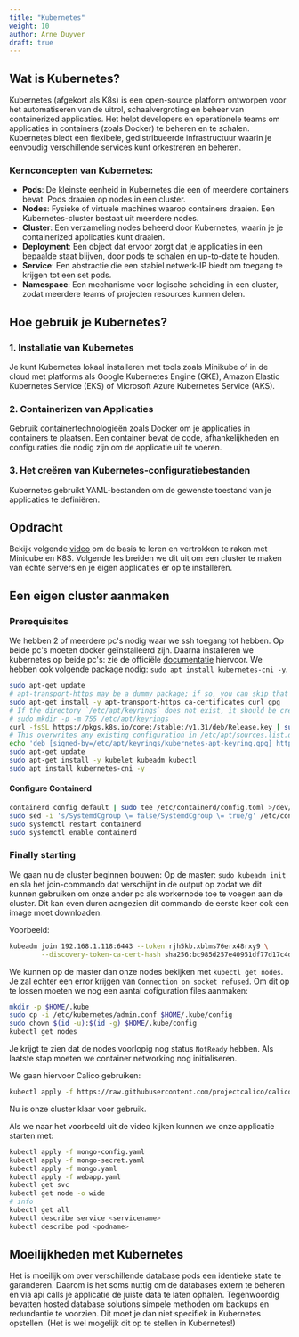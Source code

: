 ```yaml
---
title: "Kubernetes"
weight: 10
author: Arne Duyver
draft: true
---
```


## Wat is Kubernetes?

Kubernetes (afgekort als K8s) is een open-source platform ontworpen voor het automatiseren van de uitrol, schaalvergroting en beheer van containerized applicaties. Het helpt developers en operationele teams om applicaties in containers (zoals Docker) te beheren en te schalen. Kubernetes biedt een flexibele, gedistribueerde infrastructuur waarin je eenvoudig verschillende services kunt orkestreren en beheren.

### Kernconcepten van Kubernetes:

- **Pods**: De kleinste eenheid in Kubernetes die een of meerdere containers bevat. Pods draaien op nodes in een cluster.
- **Nodes**: Fysieke of virtuele machines waarop containers draaien. Een Kubernetes-cluster bestaat uit meerdere nodes.
- **Cluster**: Een verzameling nodes beheerd door Kubernetes, waarin je je containerized applicaties kunt draaien.
- **Deployment**: Een object dat ervoor zorgt dat je applicaties in een bepaalde staat blijven, door pods te schalen en up-to-date te houden.
- **Service**: Een abstractie die een stabiel netwerk-IP biedt om toegang te krijgen tot een set pods.
- **Namespace**: Een mechanisme voor logische scheiding in een cluster, zodat meerdere teams of projecten resources kunnen delen.

## Hoe gebruik je Kubernetes?

### 1. Installatie van Kubernetes
Je kunt Kubernetes lokaal installeren met tools zoals Minikube of in de cloud met platforms als Google Kubernetes Engine (GKE), Amazon Elastic Kubernetes Service (EKS) of Microsoft Azure Kubernetes Service (AKS).

### 2. Containerizen van Applicaties
Gebruik containertechnologieën zoals Docker om je applicaties in containers te plaatsen. Een container bevat de code, afhankelijkheden en configuraties die nodig zijn om de applicatie uit te voeren.

### 3. Het creëren van Kubernetes-configuratiebestanden
Kubernetes gebruikt YAML-bestanden om de gewenste toestand van je applicaties te definiëren.

## Opdracht

Bekijk volgende [video](https://www.youtube.com/watch?v=s_o8dwzRlu4&t=5s) om de basis te leren en vertrokken te raken met Minicube en K8S. Volgende les breiden we dit uit om een cluster te maken van echte servers en je eigen applicaties er op te installeren.

## Een eigen cluster aanmaken

### Prerequisites
We hebben 2 of meerdere pc's nodig waar we ssh toegang tot hebben. Op beide pc's moeten docker geïnstalleerd zijn. Daarna installeren we kubernetes op beide pc's: zie de officiële [documentatie](https://kubernetes.io/docs/setup/production-environment/tools/kubeadm/install-kubeadm/#installing-kubeadm-kubelet-and-kubectl) hiervoor. We hebben ook volgende package nodig: `sudo apt install kubernetes-cni -y`.
```bash
sudo apt-get update
# apt-transport-https may be a dummy package; if so, you can skip that package
sudo apt-get install -y apt-transport-https ca-certificates curl gpg
# If the directory `/etc/apt/keyrings` does not exist, it should be created before the curl command, read the note below.
# sudo mkdir -p -m 755 /etc/apt/keyrings
curl -fsSL https://pkgs.k8s.io/core:/stable:/v1.31/deb/Release.key | sudo gpg --dearmor -o /etc/apt/keyrings/kubernetes-apt-keyring.gpg
# This overwrites any existing configuration in /etc/apt/sources.list.d/kubernetes.list
echo 'deb [signed-by=/etc/apt/keyrings/kubernetes-apt-keyring.gpg] https://pkgs.k8s.io/core:/stable:/v1.31/deb/ /' | sudo tee /etc/apt/sources.list.d/kubernetes.list
sudo apt-get update
sudo apt-get install -y kubelet kubeadm kubectl
sudo apt install kubernetes-cni -y
```

#### Configure Containerd
```bash
containerd config default | sudo tee /etc/containerd/config.toml >/dev/null 2>&1
sudo sed -i 's/SystemdCgroup \= false/SystemdCgroup \= true/g' /etc/containerd/config.toml
sudo systemctl restart containerd
sudo systemctl enable containerd
```

### Finally starting
We gaan nu de cluster beginnen bouwen: 
Op de master: `sudo kubeadm init` en sla het join-commando dat verschijnt in de output op zodat we dit kunnen gebruiken om onze ander pc als workernode toe te voegen aan de cluster. Dit kan even duren aangezien dit commando de eerste keer ook een image moet downloaden.

Voorbeeld:
```bash
kubeadm join 192.168.1.118:6443 --token rjh5kb.xblms76erx48rxy9 \
        --discovery-token-ca-cert-hash sha256:bc985d257e40951df77d17c4d9469d7254b77c2d1ec15b4e284aec0569d7ab12
```

We kunnen op de master dan onze nodes bekijken met `kubectl get nodes`. Je zal echter een error krijgen van `Connection on socket refused`.
Om dit op te lossen moeten we nog een aantal cofiguration files aanmaken:

```bash
mkdir -p $HOME/.kube
sudo cp -i /etc/kubernetes/admin.conf $HOME/.kube/config
sudo chown $(id -u):$(id -g) $HOME/.kube/config
kubectl get nodes
```

Je krijgt te zien dat de nodes voorlopig nog status `NotReady` hebben.
Als laatste stap moeten we container networking nog initialiseren.

We gaan hiervoor Calico gebruiken:
```bash
kubectl apply -f https://raw.githubusercontent.com/projectcalico/calico/refs/heads/master/manifests/calico.yaml
```

Nu is onze cluster klaar voor gebruik.

Als we naar het voorbeeld uit de video kijken kunnen we onze applicatie starten met:
```bash
kubectl apply -f mongo-config.yaml
kubectl apply -f mongo-secret.yaml
kubectl apply -f mongo.yaml
kubectl apply -f webapp.yaml
kubectl get svc
kubectl get node -o wide
# info
kubectl get all
kubectl describe service <servicename>
kubectl describe pod <podname>
```


## Moeilijkheden met Kubernetes

Het is moeilijk om over verschillende database pods een identieke state te garanderen. Daarom is het soms nuttig om de databases extern te beheren en via api calls je applicatie de juiste data te laten ophalen.
Tegenwoordig bevatten hosted database solutions simpele methoden om backups en redundantie te voorzien. Dit moet je dan niet specifiek in Kubernetes opstellen. (Het is wel mogelijk dit op te stellen in Kubernetes!)